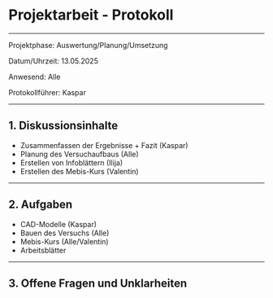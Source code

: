 # Projektarbeit - Protokoll

---

Projektphase: Auswertung/Planung/Umsetzung

Datum/Uhrzeit: 13.05.2025

Anwesend: Alle

Protokollführer: Kaspar

---

## 1. Diskussionsinhalte

- Zusammenfassen der Ergebnisse + Fazit (Kaspar)
- Planung des Versuchaufbaus (Alle)
- Erstellen von Infoblättern (Ilija)
- Erstellen des Mebis-Kurs (Valentin)

---

## 2. Aufgaben

- CAD-Modelle (Kaspar)
- Bauen des Versuchs (Alle)
- Mebis-Kurs (Alle/Valentin)
- Arbeitsblätter

---

## 3. Offene Fragen und Unklarheiten
